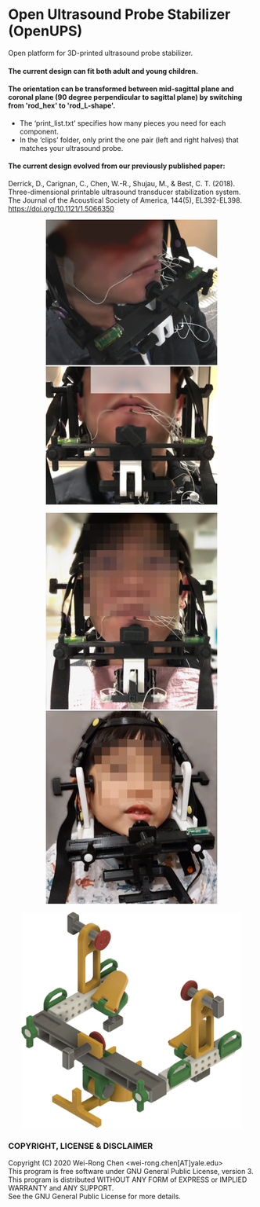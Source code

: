 # Open Ultrasound Probe Stabilizer (OpenUPS)
Open platform for 3D-printed ultrasound probe stabilizer.
#### The current design can fit both adult and young children.
#### The orientation can be transformed between mid-sagittal plane and coronal plane (90 degree perpendicular to sagittal plane) by switching from 'rod_hex' to 'rod_L-shape'.
- The ‘print_list.txt’ specifies how many pieces you need for each component. 
- In the ‘clips’ folder, only print the one pair (left and right halves) that matches your ultrasound probe.

#### The current design evolved from our previously published paper:
Derrick, D., Carignan, C., Chen, W.-R., Shujau, M., & Best, C. T. (2018). Three-dimensional printable ultrasound transducer stabilization system. The Journal of the Acoustical Society of America, 144(5), EL392-EL398. https://doi.org/10.1121/1.5066350 

<p align="center">
  <img src="./figs/pic_cor01.jpg" width="350">
<img src="./figs/pic_cor02.jpg" width="350">
</p>
<p align="center">
  <img src="./figs/pic_sag01.jpg" width="350">
  <img src="./figs/pic_kid01.jpg" width="350">
</p>
<p align="center">
  <img src="./figs/2023_OUPS_CAD-fig.jpg" width="450">
</p>

### COPYRIGHT, LICENSE & DISCLAIMER
Copyright (C) 2020 Wei-Rong Chen <wei-rong.chen[AT]yale.edu>  
This program is free software under GNU General Public License, version 3.  
This program is distributed WITHOUT ANY FORM of EXPRESS or IMPLIED WARRANTY and ANY SUPPORT.    
See the GNU General Public License for more details.  
